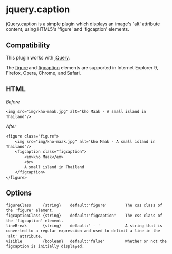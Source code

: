 jquery.caption
==============

jQuery.caption is a simple plugin which displays an image's 'alt' attribute content, using HTML5's 'figure' and 'figcaption' elements.

Compatibility
-------------

This plugin works with [jQuery](http://jquery.com).

The [figure](http://www.w3schools.com/tags/tag_figure.asp) and [figcaption](http://www.w3schools.com/tags/tag_figcaption.asp) elements are supported in Internet Explorer 9, Firefox, Opera, Chrome, and Safari.

HTML
-------

*Before*

	<img src="img/kho-maak.jpg" alt="kho Maak - A small island in Thailand"/>

*After*

	<figure class="figure">
		<img src="img/kho-maak.jpg" alt="kho Maak - A small island in Thailand"/>
		<figcaption class="figcaption">
			<em>kho Maak</em>
			<br>
			A small island in Thailand
		</figcaption>
	</figure>

Options
-------

	figureClass		{string}	default:'figure'		The css class of the 'figure' element.
	figcaptionClass	{string}	default:'figcaption'	The css class of the 'figcaption' element.
	lineBreak		{string}	default:' - '			A string that is converted to a regular expression and used to delimit a line in the 'alt' attribute.
	visible			{boolean}	default:'false'			Whether or not the figcaption is initially displayed.
